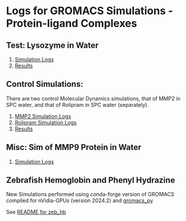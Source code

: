 # Logs for GROMACS Simulations - Protein-ligand Complexes

## Test: Lysozyme in Water

1. [Simulation Logs](lysozyme/gromacs_logs.md)
2. [Results](lysozyme/post-processing/EM_pp.ipynb)

## Control Simulations: 

There are two control Molecular Dynamics simulations, that of MMP2 in SPC water,
and that of Rolipram in SPC water (separately).
 
1. [MMP2 Simulation Logs](MMP2_Rolipram/MMP2_Protein/gromacs_logs.md)
2. [Rolipram Simulation Logs](MMP2_Rolipram/Rolipram/gromacs_logs.md)
3. [Results](MMP2_Rolipram/post-processing/EM_pp.ipynb)


## Misc: Sim of MMP9 Protein in Water

1. [Simulation Logs](MMP9_protein/gromacs_logs.md)

## Zebrafish Hemoglobin and Phenyl Hydrazine

New Simulations performed using conda-forge version of GROMACS compiled for nVidia-GPUs (version 2024.2) and [gromacs_py](https://gromacs-py.readthedocs.io/en/latest/index.html)

See [README for zeb_hb](zeb_hb/README.md)
